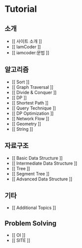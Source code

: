 # Tutorial

## 소개

- [[ 사이트 소개 ]]
- [[ IamCoder ]]
- [[ iamcoder:문법 ]]

## 알고리즘

- [[ Sort ]]
- [[ Graph Traversal ]]
- [[ Divide \& Conquer ]]
- [[ DP ]]
- [[ Shortest Path ]]
- [[ Query Technique ]]
- [[ DP Optimization ]]
- [[ Network Flow ]]
- [[ Geometry ]]
- [[ String ]]

## 자료구조

* [[ Basic Data Structure ]]
* [[ Intermediate Data Structure ]]
* [[ Tree ]]
* [[ Segment Tree ]]
* [[ Advanced Data Structure ]]

## 기타

- [[ Additional Topics ]]

## Problem Solving

* [[ OI ]]
* [[ SITE ]]
